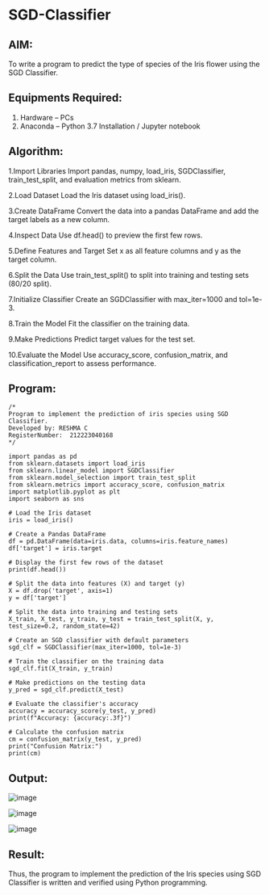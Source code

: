 # SGD-Classifier
## AIM:
To write a program to predict the type of species of the Iris flower using the SGD Classifier.

## Equipments Required:
1. Hardware – PCs
2. Anaconda – Python 3.7 Installation / Jupyter notebook

## Algorithm:
1.Import Libraries
Import pandas, numpy, load_iris, SGDClassifier, train_test_split, and evaluation metrics from sklearn.

2.Load Dataset
Load the Iris dataset using load_iris().

3.Create DataFrame
Convert the data into a pandas DataFrame and add the target labels as a new column.

4.Inspect Data
Use df.head() to preview the first few rows.

5.Define Features and Target
Set x as all feature columns and y as the target column.

6.Split the Data
Use train_test_split() to split into training and testing sets (80/20 split).

7.Initialize Classifier
Create an SGDClassifier with max_iter=1000 and tol=1e-3.

8.Train the Model
Fit the classifier on the training data.

9.Make Predictions
Predict target values for the test set.

10.Evaluate the Model
Use accuracy_score, confusion_matrix, and classification_report to assess performance.



## Program:
```
/*
Program to implement the prediction of iris species using SGD Classifier.
Developed by: RESHMA C
RegisterNumber:  212223040168
*/
```
```
import pandas as pd
from sklearn.datasets import load_iris
from sklearn.linear_model import SGDClassifier
from sklearn.model_selection import train_test_split
from sklearn.metrics import accuracy_score, confusion_matrix
import matplotlib.pyplot as plt
import seaborn as sns

# Load the Iris dataset
iris = load_iris()

# Create a Pandas DataFrame
df = pd.DataFrame(data=iris.data, columns=iris.feature_names)
df['target'] = iris.target

# Display the first few rows of the dataset
print(df.head())

# Split the data into features (X) and target (y)
X = df.drop('target', axis=1)
y = df['target']

# Split the data into training and testing sets
X_train, X_test, y_train, y_test = train_test_split(X, y, test_size=0.2, random_state=42)

# Create an SGD classifier with default parameters
sgd_clf = SGDClassifier(max_iter=1000, tol=1e-3)

# Train the classifier on the training data
sgd_clf.fit(X_train, y_train)

# Make predictions on the testing data
y_pred = sgd_clf.predict(X_test)

# Evaluate the classifier's accuracy
accuracy = accuracy_score(y_test, y_pred)
print(f"Accuracy: {accuracy:.3f}")

# Calculate the confusion matrix
cm = confusion_matrix(y_test, y_pred)
print("Confusion Matrix:")
print(cm)
```

## Output:
![image](https://github.com/user-attachments/assets/d167fcdc-3746-4d2f-99b7-72ca1ca4013e)

![image](https://github.com/user-attachments/assets/54f0a896-d828-49b4-8d3c-8732cfa09d22)

![image](https://github.com/user-attachments/assets/891f0ccf-846a-4a2e-b376-681659bf7bb9)


## Result:
Thus, the program to implement the prediction of the Iris species using SGD Classifier is written and verified using Python programming.
